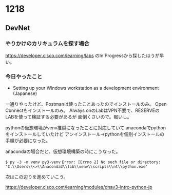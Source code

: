 # 1218

## DevNet
### やりかけのカリキュラムを探す場合

https://developer.cisco.com/learning/labs
のIn Progressから探したほうが早い。

### 今日やったこと
- Setting up your Windows workstation as a development environment (Japanese)

一通りやったけど、Postmanは使ったことあったのでインストールのみ。
Open Connectもインストールのみ。
Always onのLabはVPN不要で、RESERVEのLABを使って検証する必要があるが
面倒くさいので。眠いし。

pythonの仮想環境がvenv推奨になったことに対応していて
anacondaでpythonをインストールしていたけど
アンインストール→pythonを個別インストールの手順が必要になった。

anacondaの場合だと、仮想環境構築の時にこうなった。

`$ py -3 -m venv py3-venv`
`Error: [Errno 2] No such file or directory: 'C:\\Users\\<>\\Anaconda3\\lib\\venv\\scripts\\nt\\python.exe'`

次はこの辺りを進めていこう。

https://developer.cisco.com/learning/modules/dnav3-intro-python-jp
